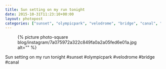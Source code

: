 ```yaml
---
title: Sun setting on my run tonight
date: 2015-10-31T11:23:10+00:00
layout: photopost
categories: ["sunset", "olympicpark", "velodrome", "bridge", "canal", "photos", "instagram"]
---
```


<figure class="photo photo--square">
  {% picture photo-square blog/instagram/7a075972a322c849fa0a2a05fed6e01a.jpg alt="" %}
</figure>

Sun setting on my run tonight
#sunset #olympicpark #velodrome #bridge #canal
